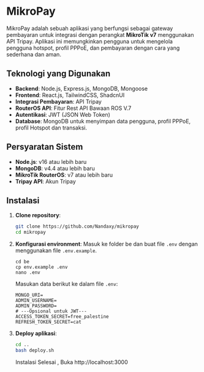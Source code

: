 # MikroPay

MikroPay adalah sebuah aplikasi yang berfungsi sebagai gateway pembayaran untuk integrasi dengan perangkat **MikroTik v7** menggunakan API Tripay. Aplikasi ini memungkinkan pengguna untuk mengelola pengguna hotspot, profil PPPoE, dan pembayaran dengan cara yang sederhana dan aman.

## Teknologi yang Digunakan

- **Backend**: Node.js, Express.js, MongoDB, Mongoose
- **Frontend**:  React.js, TailwindCSS, ShadcnUI
- **Integrasi Pembayaran**: API Tripay
- **RouterOS API**: Fitur Rest API Bawaan ROS V.7
- **Autentikasi**: JWT (JSON Web Token)
- **Database**: MongoDB untuk menyimpan data pengguna, profil PPPoE, profil Hotspot dan transaksi.

## Persyaratan Sistem

- **Node.js**: v16 atau lebih baru
- **MongoDB**: v4.4 atau lebih baru
- **MikroTik RouterOS**: v7 atau lebih baru
- **Tripay API**: Akun Tripay

## Instalasi

1. **Clone repository**:
    ```bash
    git clone https://github.com/Nandaxy/mikropay
    cd mikropay
    ```


2. **Konfigurasi environment**:
   Masuk ke folder be dan buat file `.env` dengan menggunakan file `.env.example`.
   ```
   cd be
   cp env.example .env
   nano .env
   ```

   Masukan data berikut ke dalam file `.env`:
   
    ```
    MONGO_URI=
    ADMIN_USERNAME=
    ADMIN_PASSWORD=
    # ---Opsional untuk JWT---
    ACCESS_TOKEN_SECRET=free_palestine
    REFRESH_TOKEN_SECRET=cat
    ```


3. **Deploy aplikasi**:
    ```bash
    cd ..
    bash deploy.sh

    ```
    Instalasi Selesai , Buka http://localhost:3000
